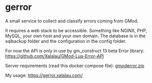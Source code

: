 # gerror

A small service to collect and classify errors coming from GMod.

It requires a web stack to be accessible. Something like NGINX, PHP, MySQL, your own host and your own domain. The database is in the sqlbackup folder and the configuration in the config folder.

For now the API is only in use by gm_construct 13 beta Error library: https://github.com/Xalalau/GMod-Lua-Error-API

Server requirements (read this docker compose file): [gmoderror.zip](https://github.com/user-attachments/files/17177742/gmoderror.zip)

My usage: https://gerror.xalalau.com/
